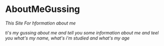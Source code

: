 # AboutMeGussing
_This Site For hformation about me_

_ti's my gussing about me and tell you some information about me and teel you what's my name, what's i'm studied and what's my age_